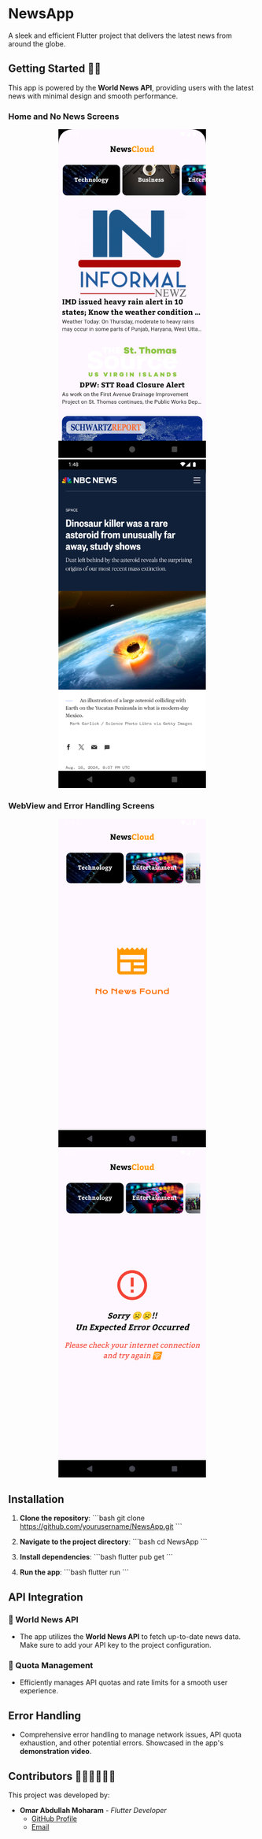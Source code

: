 # **NewsApp**

A sleek and efficient Flutter project that delivers the latest news from around the globe.

## **Getting Started 🩵🏁**

This app is powered by the **World News API**, providing users with the latest news with minimal design and smooth performance.

### Home and No News Screens
<p align="center">
  <img src="Screenshot_1725317147.png" alt="Home Screen" width="300">
  <img src="Screenshot_1725317305.png" alt="WebView Screen" width="300">
</p>

### WebView and Error Handling Screens
<p align="center">
    <img src="Screenshot_1725196770.png" alt="No News Screen" width="300">
    <img src="Screenshot_1725153534.png" alt="Error Handling Screen" width="300">
</p>

## **Installation**

1. **Clone the repository**:
   \`\`\`bash
   git clone https://github.com/yourusername/NewsApp.git
   \`\`\`

2. **Navigate to the project directory**:
   \`\`\`bash
   cd NewsApp
   \`\`\`

3. **Install dependencies**:
   \`\`\`bash
   flutter pub get
   \`\`\`

4. **Run the app**:
   \`\`\`bash
   flutter run
   \`\`\`

## **API Integration**

### 🔻 World News API
- The app utilizes the **World News API** to fetch up-to-date news data. Make sure to add your API key to the project configuration.

### 🔻 Quota Management
- Efficiently manages API quotas and rate limits for a smooth user experience.

## **Error Handling**

- Comprehensive error handling to manage network issues, API quota exhaustion, and other potential errors. Showcased in the app's **demonstration video**.

## **Contributors 🧑🏻‍🤝‍🧑🏼🤍**

This project was developed by:

- **Omar Abdullah Moharam** - *Flutter Developer*  
  - [GitHub Profile](https://github.com/omarmoharam790)  
  - [Email](mailto:omarmoharam790@gmail.com)
